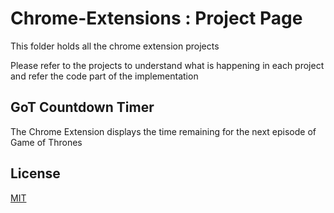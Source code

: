 # Chrome-Extensions : Project Page
This folder holds all the chrome extension projects

Please refer to the projects to understand what is happening in each project and refer the code part of the implementation

## GoT Countdown Timer
The Chrome Extension displays the time remaining for the next episode of Game of Thrones

## License
[MIT](https://choosealicense.com/licenses/mit/)
